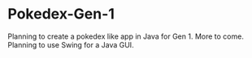 # Pokedex-Gen-1

Planning to create a pokedex like app in Java for Gen 1. More to come.
Planning to use Swing for a Java GUI.
